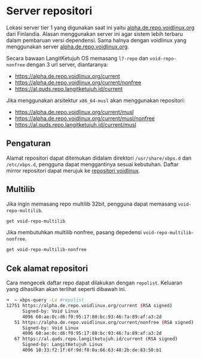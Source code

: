 # Server repositori

Lokasi server tier 1 yang digunakan saat ini yaitu [alpha.de.repo.voidlinux.org](https://alpha.de.repo.voidlinux.org) dari Finlandia. Alasan menggunakan server ini agar sistem lebih terbaru dalam pembaruan versi dependensi. Sama halnya dengan voidlinux yang menggunakan server [alpha.de.repo.voidlinux.org](https://alpha.de.repo.voidlinux.org).

Secara bawaan LangitKetujuh OS memasang `l7-repo` dan `void-repo-nonfree` dengan 3 url server, diantaranya:

- <https://alpha.de.repo.voidlinux.org/current>
- <https://alpha.de.repo.voidlinux.org/current/nonfree>
- <https://al.quds.repo.langitketujuh.id/current>

Jika menggunakan arsitektur `x86_64-musl` akan menggunakan repositori:

- <https://alpha.de.repo.voidlinux.org/current/musl>
- <https://alpha.de.repo.voidlinux.org/current/musl/nonfree>
- <https://al.quds.repo.langitketujuh.id/current/musl>

## Pengaturan

Alamat repositori dapat ditemukan didalam direktori `/usr/share/xbps.d` dan `/etc/xbps.d`, pengguna dapat menggantinya sesuai kebutuhan. Daftar mirror repositori dapat merujuk ke [repositori voidlinux](https://docs.voidlinux.org/xbps/repositories/mirrors/index.html).

## Multilib

Jika ingin memasang repo multilib 32bit, pengguna dapat memasang `void-repo-multilib`.

```sh
get void-repo-multilib
```

Jika membutuhkan multilib nonfree, pasang depedensi `void-repo-multilib-nonfree`.

```sh
get void-repo-multilib-nonfree
```

## Cek alamat repositori

Cara mengecek daftar repo dapat dilakukan dengan `repolist`. Keluaran yang dihasilkan akan terlihat seperti dibawah ini.

```sh
➜  ~ xbps-query -Lv #repolist
12751 https://alpha.de.repo.voidlinux.org/current (RSA signed)
      Signed-by: Void Linux
      4096 60:ae:0c:d6:f0:95:17:80:bc:93:46:7a:89:af:a3:2d
   51 https://alpha.de.repo.voidlinux.org/current/nonfree (RSA signed)
      Signed-by: Void Linux
      4096 60:ae:0c:d6:f0:95:17:80:bc:93:46:7a:89:af:a3:2d
   67 https://al.quds.repo.langitketujuh.id/current (RSA signed)
      Signed-by: LangitKetujuh Linux
      4096 10:33:f2:1f:6f:9d:f8:0a:66:63:48:2b:de:83:50:b1
```

